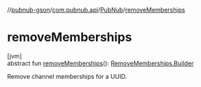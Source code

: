 //[pubnub-gson](../../../index.md)/[com.pubnub.api](../index.md)/[PubNub](index.md)/[removeMemberships](remove-memberships.md)

# removeMemberships

[jvm]\
abstract fun [removeMemberships](remove-memberships.md)(): [RemoveMemberships.Builder](../../com.pubnub.api.endpoints.objects_api.memberships/-remove-memberships/-builder/index.md)

Remove channel memberships for a UUID.
